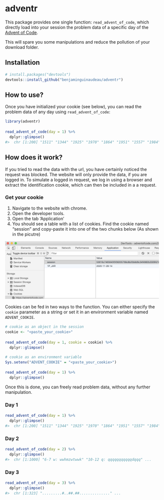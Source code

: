 
<!-- README.md is generated from README.Rmd. Please edit that file -->

# adventr

This package provides one single function: `read_advent_of_code`, which
directly load into your session the problem data of a specific day of
the [Advent of Code](https://adventofcode.com/).

This will spare you some manipulations and reduce the pollution of your
download folder.

## Installation

``` r
# install.packages("devtools")
devtools::install_github("benjaminguinaudeau/adventr")
```

## How to use?

Once you have initialized your cookie (see below), you can read the
problem data of any day using `read_advent_of_code`:

``` r
library(adventr)

read_advent_of_code(day = 1) %>%
  dplyr::glimpse()
#>  chr [1:200] "1511" "1344" "1925" "1970" "1864" "1951" "1557" "1984" "1743" ...
```

## How does it work?

If you tried to read the data with the url, you have certainly noticed
the request was blocked. The website will only provide the data, if you
are logged in. To simulate a logged in request, we log in using a
browser and extract the identification cookie, which can then be
included in a a request.

### Get your cookie

1.  Navigate to the website with chrome.
2.  Open the developer tools.
3.  Open the tab ‘Application’
4.  You should see a table with a list of cookies. Find the cookie named
    “session” and copy-paste it into one of the two chunks below (As
    shown in the picutre)

![](example_cookie.png)

Cookies can be fed in two ways to the function. You can either specify
the `cookie` parameter as a string or set it in an environment variable
named `ADVENT_COOKIE`.

``` r
# cookie as an object in the session
cookie <- "<paste_your_cookie>"

read_advent_of_code(day = 1, cookie = cookie) %>%
  dplyr::glimpse()
```

``` r
# cookie as an environment variable
Sys.setenv("ADVENT_COOKIE" = "<paste_your_cookie>")

read_advent_of_code(day = 1) %>%
  dplyr::glimpse()
```

Once this is done, you can freely read problem data, without any further
manipulation.

### Day 1

``` r
read_advent_of_code(day = 1) %>%
  dplyr::glimpse()
#>  chr [1:200] "1511" "1344" "1925" "1970" "1864" "1951" "1557" "1984" "1743" ...
```

### Day 2

``` r
read_advent_of_code(day = 2) %>%
  dplyr::glimpse()
#>  chr [1:1000] "6-7 w: wwhmzwtwwk" "10-12 q: qqqqqqqqqqqdqqq" ...
```

### Day 3

``` r
read_advent_of_code(day = 3) %>%
  dplyr::glimpse()
#>  chr [1:323] ".........#..##.##.............." ...
```
